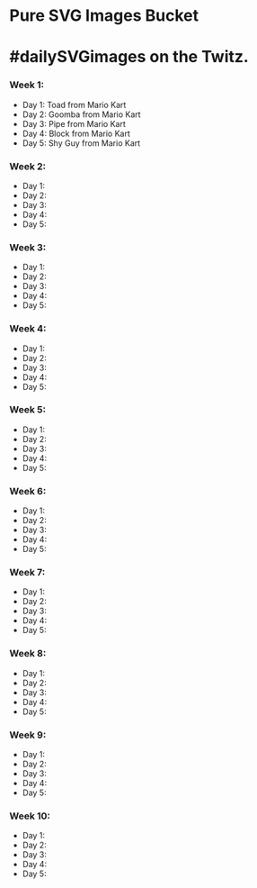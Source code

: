# Pure SVG Images Bucket
# #dailySVGimages on the Twitz.

### Week 1:
* Day 1: Toad from Mario Kart
* Day 2: Goomba from Mario Kart
* Day 3: Pipe from Mario Kart
* Day 4: Block from Mario Kart
* Day 5: Shy Guy from Mario Kart

### Week 2:
* Day 1: 
* Day 2: 
* Day 3: 
* Day 4: 
* Day 5: 

### Week 3:
* Day 1: 
* Day 2: 
* Day 3: 
* Day 4: 
* Day 5: 

### Week 4:
* Day 1: 
* Day 2: 
* Day 3: 
* Day 4: 
* Day 5: 

### Week 5:
* Day 1: 
* Day 2: 
* Day 3: 
* Day 4: 
* Day 5: 

### Week 6:
* Day 1: 
* Day 2: 
* Day 3: 
* Day 4: 
* Day 5: 

### Week 7:
* Day 1: 
* Day 2: 
* Day 3: 
* Day 4: 
* Day 5: 

### Week 8:
* Day 1: 
* Day 2: 
* Day 3: 
* Day 4: 
* Day 5: 

### Week 9:
* Day 1: 
* Day 2: 
* Day 3: 
* Day 4: 
* Day 5: 

### Week 10:
* Day 1: 
* Day 2: 
* Day 3: 
* Day 4: 
* Day 5: 

